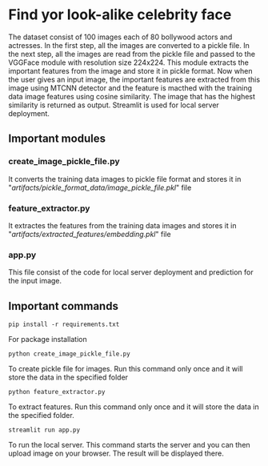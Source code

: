 # Find yor look-alike celebrity face 

The dataset consist of 100 images each of 80 bollywood actors and actresses. In the first step, all the images are converted to a pickle file. In the next step, all the images are read from the pickle file and passed to the VGGFace module with resolution size 224x224. This module extracts the important features from the image and store it in pickle format. Now when the user gives an input image, the important features are extracted from this image using MTCNN detector and the feature is macthed with the training data image features using cosine similarity. The image that has the highest similarity is returned as output. Streamlit is used for local server deployment.

## Important modules

### create_image_pickle_file.py
It converts the training data images to pickle file format and stores it in "*artifacts/pickle_format_data/image_pickle_file.pkl*" file

### feature_extractor.py
It extractes the features from the training data images and stores it in "*artifacts/extracted_features/embedding.pkl*" file 

### app.py
This file consist of the code for local server deployment and prediction for the input image.

## Important commands
```
pip install -r requirements.txt
```
For package installation 

```
python create_image_pickle_file.py
```
To create pickle file for images. Run this command only once and it will store the data in the specified folder

```
python feature_extractor.py
```
To extract features. Run this command only once and it will store the data in the specified folder.

```
streamlit run app.py
```
To run the local server. This command starts the server and you can then upload image on your browser. The result will be displayed there.